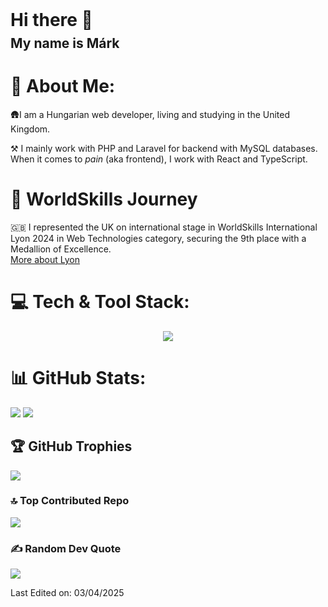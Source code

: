 <div style="display: grid; gap: 0.5rem">
<h1 style="margin: 0">Hi there 👋</h1>
<h2 style="margin: 0">My name is Márk</h2>
</div>

# 💫 About Me:
<div>
<p>🛖I am a Hungarian web developer, living and studying in the United Kingdom. </p>
<p>⚒️ I mainly work with PHP and Laravel for backend with MySQL databases. When it comes to <i>pain</i> (aka frontend), I work with React and TypeScript.</p>
</div>

# 🥇 WorldSkills Journey
<div>
<p>🇬🇧 I represented the UK on international stage in WorldSkills International Lyon 2024 in Web Technologies category, securing the 9th place with a Medallion of Excellence. </br>
<a href="https://worldskills2024.com/en/home-page/index.html" target="_blank">More about Lyon</a>
</p>
</div>

# 💻 Tech & Tool Stack:
<p style="text-align: center">
  <a href="https://skillicons.dev">
    <img src="https://skillicons.dev/icons?i=php,laravel,mysql,postgres,react,js,ts,html,css,py,dart,phpstorm,vscode,git,github,perline=5" />
  </a>
</p>

# 📊 GitHub Stats:
![](https://github-readme-stats.vercel.app/api/top-langs/?username=InterMaus1154&theme=dark&hide_border=false&include_all_commits=false&count_private=false&layout=compact)
![](https://github-readme-stats.vercel.app/api?username=InterMaus1154&theme=dark&hide_border=false&include_all_commits=false&count_private=false)<br/>
<!-- ![](https://github-readme-streak-stats.herokuapp.com/?user=InterMaus1154&theme=dark&hide_border=false)<br/> -->

## 🏆 GitHub Trophies
![](https://github-profile-trophy.vercel.app/?username=InterMaus1154&theme=onedark&no-frame=true&no-bg=false&margin-w=4)

### 🔝 Top Contributed Repo
![](https://github-contributor-stats.vercel.app/api?username=InterMaus1154&limit=5&theme=tokyonight&combine_all_yearly_contributions=true)

### ✍️ Random Dev Quote
![](https://quotes-github-readme.vercel.app/api?type=horizontal&theme=radical)


Last Edited on: 03/04/2025